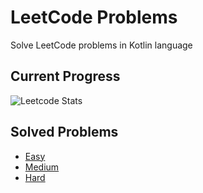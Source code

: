 # LeetCode Problems

Solve LeetCode problems in Kotlin language

## Current Progress

![Leetcode Stats](https://leetcard.jacoblin.cool/stasvid92)

## Solved Problems

- [Easy](/docs/EASY_PROBLEMS.md)
- [Medium](/docs/MEDIUM_PROBLEMS.md)
- [Hard](/docs/HARD_PROBLEMS.md)